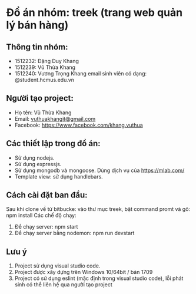 # Đồ án nhóm: treek (trang web quản lý bán hàng)

## Thông tin nhóm:
+ 1512232: Đặng Duy Khang
+ 1512239: Vũ Thừa Khang
+ 1512240: Vương Trọng Khang
email sinh viên có dạng: <MSSV>@student.hcmus.edu.vn

## Người tạo project:
+ Họ tên: Vũ Thừa Khang
+ Email: vuthuakhangit@gmail.com
+ Facebook: https://www.facebook.com/khang.vuthua

## Các thiết lập trong đồ án:
+ Sử dụng nodejs. 
+ Sử dụng expressjs.
+ Sử dụng mongodb và mongoose. Dùng dịch vụ của https://mlab.com/
+ Template view: sử dụng handlebars.

## Cách cài đặt ban đầu:
Sau khi clone về từ bitbucke: vào thư mục treek, bật command promt và gõ:
npm install
Các chế độ chạy:
1. Để chạy server: npm start
2. Để chạy server bằng nodemon: npm run devstart

## Lưu ý
1. Project sử dụng visual studio code.
2. Project được xây dựng trên Windows 10/64bit / bản 1709
3. Project có sử dụng eslint (mặc định trong visual studio code), lỗi phát sinh có thể liên hệ qua người tạo project

